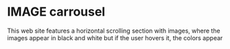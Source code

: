 # IMAGE carrousel

This web site features a horizontal scrolling section with images, where the images appear in black and white but if the user hovers it, the colors appear
